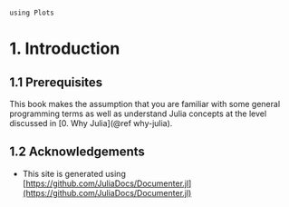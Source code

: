 ```@contents
```

```@setup viz
using Plots
```

# 1. Introduction 



## 1.1 Prerequisites 

This book makes the assumption that you are familiar with some general programming terms as well as understand Julia concepts at the level discussed in [0. Why Julia](@ref why-julia).  

## 1.2 Acknowledgements

- This site is generated using [https://github.com/JuliaDocs/Documenter.jl](https://github.com/JuliaDocs/Documenter.jl)